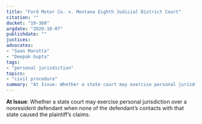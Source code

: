 ```yaml
---
title: "Ford Motor Co. v. Montana Eighth Judicial District Court"
citation: ""
docket: "19-368"
argdate: "2020-10-07"
publishdate: ""
justices:
advocates:
- "Sean Marotta"
- "Deepak Gupta"
tags:
- "personal jurisdiction"
topics:
- "civil procedure"
summary: "At Issue: Whether a state court may exercise personal jurisdiction over a nonresident defendant when none of the defendant’s contacts with that state caused the plaintiff’s claims."
---
```

**At Issue**: Whether a state court may exercise personal jurisdiction over a nonresident defendant when none of the defendant’s contacts with that state caused the plaintiff’s claims.